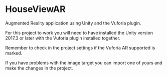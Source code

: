 # HouseViewAR
Augmented Reality application using Unity and the Vuforia plugin.

For this project to work you will need to have installed the Unity version 2017.3 or later with the Vuforia plugin installed together. 

Remember to check in the project settings if the Vuforia AR supported is marked.

If you have problems with the image target you can import one of yours and make the changes in the project.


